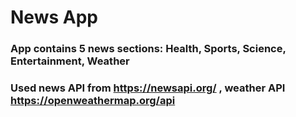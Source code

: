 # News App
### App contains 5 news sections: Health, Sports, Science, Entertainment, Weather 
### Used news API from https://newsapi.org/  , weather API https://openweathermap.org/api 

